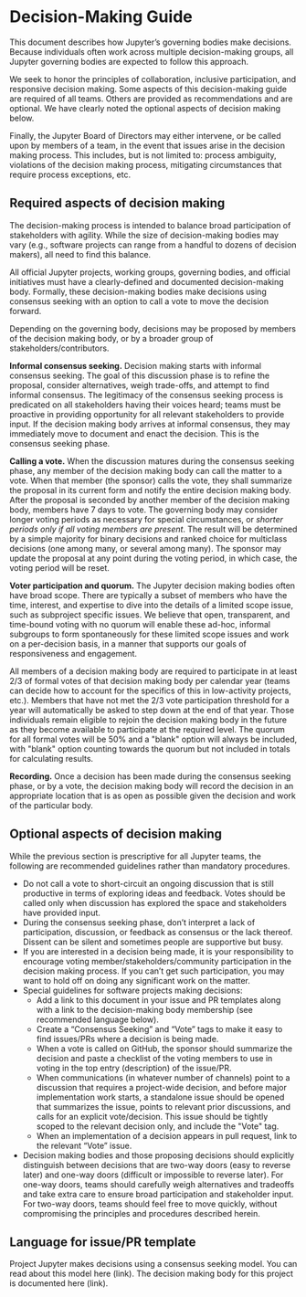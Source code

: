 # Decision-Making Guide

This document describes how Jupyter’s governing bodies make decisions. Because individuals often work across multiple decision-making groups, all Jupyter governing bodies are expected to follow this approach.

We seek to honor the principles of collaboration, inclusive participation, and responsive decision making. Some aspects of this decision-making guide are required of all teams. Others are provided as recommendations and are optional. We have clearly noted the optional aspects of decision making below.

Finally, the Jupyter Board of Directors may either intervene, or be called upon by members of a team, in the event that issues arise in the decision making process. This includes, but is not limited to: process ambiguity, violations of the decision making process, mitigating circumstances that require process exceptions, etc.

## Required aspects of decision making

The decision-making process is intended to balance broad participation of stakeholders with agility. While the size of decision-making bodies may vary (e.g., software projects can range from a handful to dozens of decision makers), all need to find this balance.

All official Jupyter projects, working groups, governing bodies, and official initiatives must have a clearly-defined and documented decision-making body. Formally, these decision-making bodies make decisions using consensus seeking with an option to call a vote to move the decision forward.

Depending on the governing body, decisions may be proposed by members of the decision making body, or by a broader group of stakeholders/contributors.

**Informal consensus seeking.** Decision making starts with informal consensus seeking. The goal of this discussion phase is to refine the proposal, consider alternatives, weigh trade-offs, and attempt to find informal consensus. The legitimacy of the consensus seeking process is predicated on all stakeholders having their voices heard; teams must be proactive in providing opportunity for all relevant stakeholders to provide input. If the decision making body arrives at informal consensus, they may immediately move to document and enact the decision. This is the consensus seeking phase.

**Calling a vote.** When the discussion matures during the consensus seeking phase, any member of the decision making body can call the matter to a vote. When that member (the sponsor) calls the vote, they shall summarize the proposal in its current form and notify the entire decision making body. After the proposal is seconded by another member of the decision making body, members have 7 days to vote. The governing body may consider longer voting periods as necessary for special circumstances, or _shorter periods only if all voting members are present_. The result will be determined by a simple majority for binary decisions and ranked choice for multiclass decisions (one among many, or several among many). The sponsor may update the proposal at any point during the voting period, in which case, the voting period will be reset.

**Voter participation and quorum.** The Jupyter decision making bodies often have broad scope. There are typically a subset of members who have the time, interest, and expertise to dive into the details of a limited scope issue, such as subproject specific issues. We believe that open, transparent, and time-bound voting with no quorum will enable these ad-hoc, informal subgroups to form spontaneously for these limited scope issues and work on a per-decision basis, in a manner that supports our goals of responsiveness and engagement.

All members of a decision making body are required to participate in at least 2/3 of formal votes of that decision making body per calendar year (teams can decide how to account for the specifics of this in low-activity projects, etc.). Members that have not met the 2/3 vote participation threshold for a year will automatically be asked to step down at the end of that year. Those individuals remain eligible to rejoin the decision making body in the future as they become available to participate at the required level. The quorum for all formal votes will be 50% and a "blank" option will always be included, with "blank" option counting towards the quorum but not included in totals for calculating results.


**Recording.** Once a decision has been made during the consensus seeking phase, or by a vote, the decision making body will record the decision in an appropriate location that is as open as possible given the decision and work of the particular body.

## Optional aspects of decision making

While the previous section is prescriptive for all Jupyter teams, the following are recommended guidelines rather than mandatory procedures.

- Do not call a vote to short-circuit an ongoing discussion that is still productive in terms of exploring ideas and feedback. Votes should be called only when discussion has explored the space and stakeholders have provided input.
- During the consensus seeking phase, don’t interpret a lack of participation, discussion, or feedback as consensus or the lack thereof. Dissent can be silent and sometimes people are supportive but busy.
- If you are interested in a decision being made, it is your responsibility to encourage voting member/stakeholders/community participation in the decision making process. If you can’t get such participation, you may want to hold off on doing any significant work on the matter.
- Special guidelines for software projects making decisions:
  - Add a link to this document in your issue and PR templates along with a link to the decision-making body membership (see recommended language below).
  - Create a “Consensus Seeking” and “Vote” tags to make it easy to find issues/PRs where a decision is being made.
  - When a vote is called on GitHub, the sponsor should summarize the decision and paste a checklist of the voting members to use in voting in the top entry (description) of the issue/PR.
  - When communications (in whatever number of channels) point to a discussion that requires a project-wide decision, and before major implementation work starts, a standalone issue should be opened that summarizes the issue, points to relevant prior discussions, and calls for an explicit vote/decision. This issue should be tightly scoped to the relevant decision only, and include the "Vote" tag.
  - When an implementation of a decision appears in pull request, link to the relevant “Vote” issue.
- Decision making bodies and those proposing decisions should explicitly distinguish between decisions that are two-way doors (easy to reverse later) and one-way doors (difficult or impossible to reverse later). For one-way doors, teams should carefully weigh alternatives and tradeoffs and take extra care to ensure broad participation and stakeholder input. For two-way doors, teams should feel free to move quickly, without compromising the principles and procedures described herein.

## Language for issue/PR template

Project Jupyter makes decisions using a consensus seeking model. You can read about this model here (link). The decision making body for this project is documented here (link).

